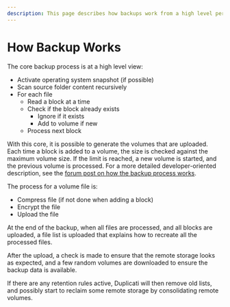 ```yaml
---
description: This page describes how backups work from a high level perspective
---
```


# How Backup Works

The core backup process is at a high level view:

* Activate operating system snapshot (if possible)
* Scan source folder content recursively
* For each file
  * Read a block at a time
  * Check if the block already exists
    * Ignore if it exists
    * Add to volume if new
  * Process next block

With this core, it is possible to generate the volumes that are uploaded. Each time a block is added to a volume, the size is checked against the maximum volume size. If the limit is reached, a new volume is started, and the previous volume is processed. For a more detailed developer-oriented description, see the [forum post on how the backup process works](https://forum.duplicati.com/t/how-the-backup-process-works/17682).

The process for a volume file is:

* Compress file (if not done when adding a block)
* Encrypt the file
* Upload the file

At the end of the backup, when all files are processed, and all blocks are uploaded, a file list is uploaded that explains how to recreate all the processed files.

After the upload, a check is made to ensure that the remote storage looks as expected, and a few random volumes are downloaded to ensure the backup data is available.

If there are any retention rules active, Duplicati will then remove old lists, and possibly start to reclaim some remote storage by consolidating remote volumes.&#x20;
